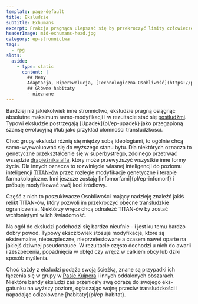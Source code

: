 ```yaml
---
template: page-default
title: Eksludzie
subtitle: Exhumans
excerpt: Frakcja pragnąca ulepszać się by przekroczyć limity człowieczeństwa i stać się postludźmi 
headerImage: mid-exhumans-head.jpg
category: ep-stronnictwa
tags:
  - rpg
slots:
  aside:
    - type: static
      content: |
        ## Memy
        Adaptacja, Hiperewolucja, [Technologiczna Osobliwość](https://pl.wikipedia.org/wiki/Technologiczna_osobliwo%C5%9B%C4%87)
        ## Główne habitaty
        - nieznane
---
```

Bardziej niż jakiekolwiek inne stronnictwo, eksludzie pragną osiągnąć absolutne maksimum samo-modyfikacji i w rezultacie stać się [postludźmi](http://pl.wikipedia.org/wiki/Postcz%C5%82owiek). Typowi eksludzie postrzegają [Upadek]{pl/ep-upadek} jako przegapioną szansę ewolucyjną i/lub jako przykład ułomności transludzkości.

Choć grupy eksludzi różnią się między sobą ideologiami, to ogólnie chcą samo-wyewoluować się do wyższego stanu bytu. Dla niektórych oznacza to genetyczne przekształcenie się w superbystrego, zdolnego przetrwać wszędzie [drapieżnika alfa](http://en.wikipedia.org/wiki/Apex_predator), który może przewyższyć wszystkie inne formy życia. Dla innych oznacza to rozwinięcie własnej inteligencji do poziomu inteligencji [TITAN-ów](#) przez rozległe modyfikacje genetyczne i terapie farmakologiczne. Inni jeszcze zostają [infomorfami]{pl/ep-infomorf} i próbują modyfikować swój kod źródłowy.

Część z nich to poszukiwacze Osobliwości mający nadzieję znaleźć jakiś relikt TITAN-ów, który pozwoli im przekroczyć obecne transludzkie ograniczenia. Niektórzy wręcz chcą odnaleźć TITAN-ów by zostać wchłoniętymi w ich świadomość.

Na ogół do eksludzi podchodzi się bardzo nieufnie - i jest ku temu bardzo dobry powód. Typowy eksczłowiek stosuje modyfikacje, które są ekstremalne, niebezpieczne, nieprzetestowane a czasem nawet oparte na jakiejś dziwnej pseudonauce. W rezultacie często dochodzi u nich do awarii i zeszpecenia, popadnięcia w obłęd czy wręcz w całkiem obcy lub dziki sposób myślenia.

Choć każdy z eksludzi podąża swoją ścieżką, znane są przypadki ich łączenia się w grupy w [Pasie Kuipera](#) i innych oddalonych obszarach. Niektóre bandy eksludzi zaś przeniosły swą odrazę do swojego eks-gatunku na wyższy poziom, ogłaszając wojnę przeciw transludzkości i napadając odizolowane [habitaty]{pl/ep-habitat}.
